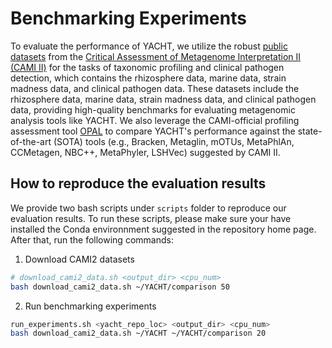 # Benchmarking Experiments

To evaluate the performance of YACHT, we utilize the robust [public datasets](https://data.cami-challenge.org/participate) from the [Critical Assessment of Metagenome Interpretation II (CAMI II)](https://www.nature.com/articles/s41592-022-01431-4) for the tasks of taxonomic profiling and clinical pathogen detection, which contains the rhizosphere data, marine data, strain madness data, and clinical pathogen data. These datasets include the rhizosphere data, marine data, strain madness data, and clinical pathogen data, providing high-quality benchmarks for evaluating metagenomic analysis tools like YACHT. We also leverage the CAMI-official profiling assessment tool [OPAL](https://github.com/CAMI-challenge/OPAL/tree/master) to compare YACHT's performance against the state-of-the-art (SOTA) tools (e.g., Bracken, Metaglin, mOTUs, MetaPhlAn, CCMetagen, NBC++, MetaPhyler, LSHVec) suggested by CAMI II. 

## How to reproduce the evaluation results
We provide two bash scripts under `scripts` folder to reproduce our evaluation results. To run these scripts, please make sure your have installed the Conda environnment suggested in the repository home page. After that, run the following commands:
1. Download CAMI2 datasets 
```bash
# download_cami2_data.sh <output_dir> <cpu_num>
bash download_cami2_data.sh ~/YACHT/comparison 50
```
2. Run benchmarking experiments
```bash
run_experiments.sh <yacht_repo_loc> <output_dir> <cpu_num>
bash download_cami2_data.sh ~/YACHT ~/YACHT/comparison 20
```


